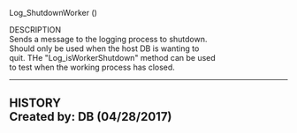 ﻿   Log_ShutdownWorker ()          DESCRIPTION       Sends a message to the logging process to shutdown.       Should only be used when the host DB is wanting to        quit. THe "Log_isWorkerShutdown" method can be used       to test when the working process has closed.         ----------------------------------------------------     HISTORY       Created by: DB (04/28/2017)     ----------------------------------------------------  